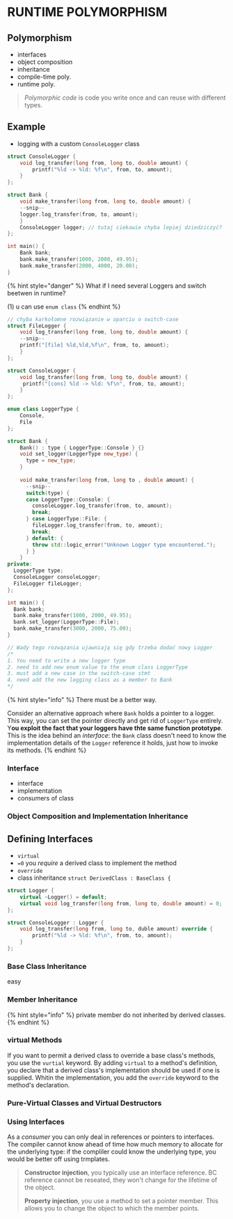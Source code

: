 # RUNTIME POLYMORPHISM

## Polymorphism

* interfaces
* object composition
* inheritance
* compile-time poly.
* runtime poly.

> _Polymorphic code_ is code you write once and can reuse with different types.

## Example

* logging with a custom `ConsoleLogger` class

```cpp
struct ConsoleLogger {
    void log_transfer(long from, long to, double amount) {
        printf("%ld -> %ld: %f\n", from, to, amount);
    }
};

struct Bank {
    void make_transfer(long from, long to, double amount) {
    --snip--
    logger.log_transfer(from, to, amount);
    }
    ConsoleLogger logger; // tutaj ciekawie chyba lepiej dziedziczyć?
};

int main() {
    Bank bank;
    bank.make_transfer(1000, 2000, 49.95);
    bank.make_transfer(2000, 4000, 20.00);
}
```

{% hint style="danger" %}
What if I need several Loggers and switch beetwen in runtime?

\(1\) u can use `enum class`
{% endhint %}

```cpp
// chyba karkołomne rozwiązanie w oparciu o switch-case
struct FileLogger {
    void log_transfer(long from, long to, double amount) {
    --snip--
    printf("[file] %ld,%ld,%f\n", from, to, amount);
    }
};

struct ConsoleLogger {
    void log_transfer(long from, long to, double amount) {
     printf("[cons] %ld -> %ld: %f\n", from, to, amount);
    }
};

enum class LoggerType {
    Console,
    File
};

struct Bank {
    Bank() : type { LoggerType::Console } {}
    void set_logger(LoggerType new_type) {
      type = new_type;
    }
    
    void make_transfer(long from, long to , double amount) {
      --snip--
      switch(type) {
      case LoggerType::Console: {
        consoleLogger.log_transfer(from, to, amount);
        break;
      } case LoggerType::File: {
        fileLogger.log_transfer(from, to, amount);
        break;
      } default: {
        throw std::logic_error("Unknown Logger type encountered.");
      } }
    }
private:
  LoggerType type;
  ConsoleLogger consoleLogger;
  FileLogger fileLogger;
};

int main() {
  Bank bank;
  bank.make_transfer(1000, 2000, 49.95);
  bank.set_logger(LoggerType::File);
  bank.make_transfer(3000, 2000, 75.00);
}

// Wady tego rozwązania ujawniają się gdy trzeba dodać nowy Logger
/*
1. You need to write a new logger type
2. need to add new enum value to the enum class LoggerType
3. must add a new case in the switch-case stmt
4. need add the new logging class as a member to Bank
*/
```

{% hint style="info" %}
There must be a better way.

Consider an alternative approach where `Bank` holds a pointer to a logger. This way, you can set the pointer directly and get rid of `LoggerType` entirely. Y**ou exploit the fact that your loggers have thte same function prototype**. This is the idea behind an _interface_: the `Bank` class doesn't need to know the implementation details of the `Logger` reference it holds, just how to invoke its methods.
{% endhint %}

### Interface

* interface
* implementation
* consumers of class

### Object Composition and Implementation Inheritance

## Defining Interfaces

* `virtual`
* `=0` you _require_ a derived class to implement the method
* `override`
* class inheritance `struct DerivedClass : BaseClass {`

```cpp
struct Logger {
    virtual ~Logger() = default;
    virtual void log_transfer(long from, long to, double amount) = 0;
};

struct ConsoleLogger : Logger {
    void log_transfer(long from, long to, duble amount) override {
        printf("%ld -> %ld: %f\n", from, to, amount);
    }
};
```

### Base Class Inheritance

easy

### Member Inheritance

{% hint style="info" %}
private member do not inherited by derived classes.
{% endhint %}

### virtual Methods

If you want to permit a derived class to override a base class's methods, you use the `vurtial` keyword. By adding `virtual` to a method's definition, you declare that a derived class's implementation should be used if one is supplied. Whitin the implementation, you add the `override` keyword to the method's declaration.

### Pure-Virtual Classes and Virtual Destructors

### Using Interfaces

As a _consumer_ you can only deal in references or pointers to interfaces. The compiler cannot know ahead of time how much memory to allocate for the underlying type: if the compliler could know the underlying type, you would be better off using trmplates.

> **Constructor injection**, you typically use an interface reference. BC reference cannot be reseated, they won't change for the lifetime of the object.
>
> **Property injection**, you use a method to set a pointer member. This allows you to change the object to which the member points.

